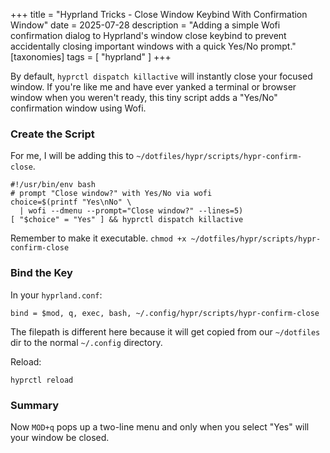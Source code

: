 +++
title = "Hyprland Tricks - Close Window Keybind With Confirmation Window"
date = 2025-07-28
description = "Adding a simple Wofi confirmation dialog to Hyprland's window close keybind to prevent accidentally closing important windows with a quick Yes/No prompt."
[taxonomies]
tags = [ "hyprland" ]
+++

By default, `hyprctl dispatch killactive` will instantly close your focused
window. If you're like me and have ever yanked a terminal or browser window
when you weren't ready, this tiny script adds a "Yes/No" confirmation window
using Wofi.

### Create the Script

For me, I will be adding this to `~/dotfiles/hypr/scripts/hypr-confirm-close`.

```
#!/usr/bin/env bash
# prompt "Close window?" with Yes/No via wofi
choice=$(printf "Yes\nNo" \
  | wofi --dmenu --prompt="Close window?" --lines=5)
[ "$choice" = "Yes" ] && hyprctl dispatch killactive
```

Remember to make it executable.
`chmod +x ~/dotfiles/hypr/scripts/hypr-confirm-close`

### Bind the Key

In your `hyprland.conf`:

```
bind = $mod, q, exec, bash, ~/.config/hypr/scripts/hypr-confirm-close
```

The filepath is different here because it will get copied from our `~/dotfiles`
dir to the normal `~/.config` directory.

Reload:

`hyprctl reload`

### Summary

Now `MOD+q` pops up a two-line menu and only when you select "Yes" will your
window be closed.
